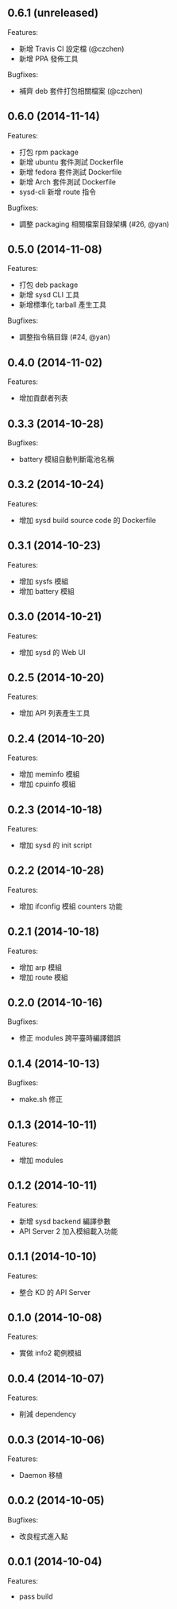 ## 0.6.1 (unreleased)

Features:

  - 新增 Travis CI 設定檔 (@czchen)
  - 新增 PPA 發佈工具

Bugfixes:

  - 補齊 deb 套件打包相關檔案 (@czchen)

## 0.6.0 (2014-11-14)

Features:

  - 打包 rpm package
  - 新增 ubuntu 套件測試 Dockerfile
  - 新增 fedora 套件測試 Dockerfile
  - 新增 Arch 套件測試 Dockerfile
  - sysd-cli 新增 route 指令

Bugfixes:

  - 調整 packaging 相關檔案目錄架構 (#26, @yan)

## 0.5.0 (2014-11-08)

Features:

  - 打包 deb package
  - 新增 sysd CLI 工具
  - 新增標準化 tarball 產生工具

Bugfixes:

  - 調整指令稿目錄 (#24, @yan)

## 0.4.0 (2014-11-02)

Features:

  - 增加貢獻者列表

## 0.3.3 (2014-10-28)

Bugfixes:

  - battery 模組自動判斷電池名稱

## 0.3.2 (2014-10-24)

Features:

  - 增加 sysd build source code 的 Dockerfile

## 0.3.1 (2014-10-23)

Features:

  - 增加 sysfs 模組
  - 增加 battery 模組

## 0.3.0 (2014-10-21)

Features:

  - 增加 sysd 的 Web UI

## 0.2.5 (2014-10-20)

Features:

  - 增加 API 列表產生工具

## 0.2.4 (2014-10-20)

Features:

  - 增加 meminfo 模組
  - 增加 cpuinfo 模組

## 0.2.3 (2014-10-18)

Features:

  - 增加 sysd 的 init script

## 0.2.2 (2014-10-28)

Features:

  - 增加 ifconfig 模組 counters 功能

## 0.2.1 (2014-10-18)

Features:

  - 增加 arp 模組
  - 增加 route 模組

## 0.2.0 (2014-10-16)

Bugfixes:

  - 修正 modules 跨平臺時編譯錯誤

## 0.1.4 (2014-10-13)

Bugfixes:

  - make.sh 修正

## 0.1.3 (2014-10-11)

Features:

  - 增加 modules

## 0.1.2 (2014-10-11)

Features:

  - 新增 sysd backend 編譯參數
  - API Server 2 加入模組載入功能

## 0.1.1 (2014-10-10)

Features:

  - 整合 KD 的 API Server

## 0.1.0 (2014-10-08)

Features:

  - 實做 info2 範例模組

## 0.0.4 (2014-10-07)

Features:

  - 削減 dependency

## 0.0.3 (2014-10-06)

Features:

  - Daemon 移植

## 0.0.2 (2014-10-05)

Bugfixes:

  - 改良程式進入點

## 0.0.1 (2014-10-04)

Features:

  - pass build
